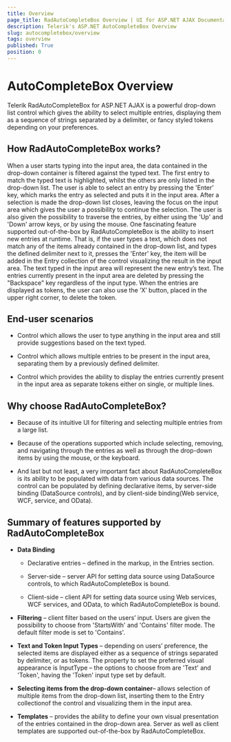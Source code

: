 ```yaml
---
title: Overview
page_title: RadAutoCompleteBox Overview | UI for ASP.NET AJAX Documentation
description: Telerik's ASP.NET AutoCompleteBox Overview
slug: autocompletebox/overview
tags: overview
published: True
position: 0
---
```


# AutoCompleteBox Overview



Telerik RadAutoCompleteBox for ASP.NET AJAX is a powerful drop-down list control which gives the ability to select multiple entries, displaying them as a sequence of strings separated by a delimiter, or fancy styled tokens depending on your preferences.

## How RadAutoCompleteBox works?

When a user starts typing into the input area, the data contained in the drop-down container is filtered against the typed text. The first entry to match the typed text is highlighted, whilst the others are only listed in the drop-down list. The user is able to select an entry by pressing the 'Enter' key, which marks the entry as selected and puts it in the input area. After a selection is made the drop-down list closes, leaving the focus on the input area which gives the user a possibility to continue the selection. The user is also given the possibility to traverse the entries, by either using the 'Up' and 'Down' arrow keys, or by using the mouse. One fascinating feature supported out-of-the-box by RadAutoCompleteBox is the ability to insert new entries at runtime. That is, if the user types a text, which does not match any of the items already contained in the drop-down list, and types the defined delimiter next to it, presses the 'Enter' key, the item will be added in the Entry collection of the control visualizing the result in the input area. The text typed in the input area will represent the new entry’s text. The entries currently present in the input area are deleted by pressing the "Backspace" key regardless of the input type. When the entries are displayed as tokens, the user can also use the ‘X’ button, placed in the upper right corner, to delete the token.

## End-user scenarios

* Control which allows the user to type anything in the input area and still provide suggestions based on the text typed.

* Control which allows multiple entries to be present in the input area, separating them by a previously defined delimiter.

* Control which provides the ability to display the entries currently present in the input area as separate tokens either on single, or multiple lines.

## Why choose RadAutoCompleteBox?

* Because of its intuitive UI for filtering and selecting multiple entries from a large list.

* Because of the operations supported which include selecting, removing, and navigating through the entries as well as through the drop-down items by using the mouse, or the keyboard.

* And last but not least, a very important fact about RadAutoCompleteBox is its ability to be populated with data from various data sources. The control can be populated by defining declarative items, by server-side binding (DataSource controls), and by client-side binding(Web service, WCF, service, and OData).

## Summary of features supported by RadAutoCompleteBox

* **Data Binding**

	* Declarative entries – defined in the markup, in the Entries section.

	* Server-side – server API for setting data source using DataSource controls, to which RadAutoCompleteBox is bound.

	* Client-side – client API for setting data source using Web services, WCF services, and OData, to which RadAutoCompleteBox is bound.

* **Filtering** – client filter based on the users’ input. Users are given the possibility to choose from 'StartsWith' and 'Contains' filter mode. The default filter mode is set to 'Contains'.

* **Text and Token Input Types** – depending on users’ preference, the selected items are displayed either as a sequence of strings separated by delimiter, or as tokens. The property to set the preferred visual appearance is InputType – the options to choose from are 'Text' and 'Token', having the 'Token' input type set by default.

* **Selecting items from the drop-down container**– allows selection of multiple items from the drop-down list, inserting them to the Entry collectionof the control and visualizing them in the input area.

* **Templates** – provides the ability to define your own visual presentation of the entries contained in the drop-down area. Server as well as client templates are supported out-of-the-box by RadAutoCompleteBox.
